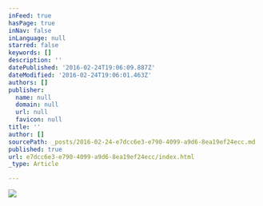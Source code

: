 ```yaml
---
inFeed: true
hasPage: true
inNav: false
inLanguage: null
starred: false
keywords: []
description: ''
datePublished: '2016-02-24T19:06:09.887Z'
dateModified: '2016-02-24T19:06:01.463Z'
authors: []
publisher:
  name: null
  domain: null
  url: null
  favicon: null
title: ''
author: []
sourcePath: _posts/2016-02-24-e7dcc6e3-e790-4099-a9d6-8ea19ef24ecc.md
published: true
url: e7dcc6e3-e790-4099-a9d6-8ea19ef24ecc/index.html
_type: Article

---
```

![](https://the-grid-user-content.s3-us-west-2.amazonaws.com/e6fec0a5-f14b-4172-b7d2-979b0f715894.jpg)